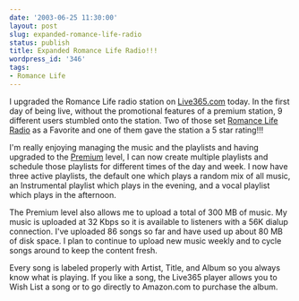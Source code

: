 ```yaml
---
date: '2003-06-25 11:30:00'
layout: post
slug: expanded-romance-life-radio
status: publish
title: Expanded Romance Life Radio!!!
wordpress_id: '346'
tags:
- Romance Life
---
```


I upgraded the Romance Life radio station on [Live365.com](http://www.live365.com) today. In the first day of being live, without the promotional features of a premium station, 9 different users stumbled onto the station. Two of those set [Romance Life Radio](http://www.live365.com/stations/charlessieg) as a Favorite and one of them gave the station a 5 star rating!!!  

  

I'm really enjoying managing the music and the playlists and having upgraded to the [Premium](https://store01.live365.com/orders/orderform.live) level, I can now create multiple playlists and schedule those playlists for different times of the day and week. I now have three active playlists, the default one which plays a random mix of all music, an Instrumental playlist which plays in the evening, and a vocal playlist which plays in the afternoon.  

  

The Premium level also allows me to upload a total of 300 MB of music. My music is uploaded at 32 Kbps so it is available to listeners with a 56K dialup connection. I've uploaded 86 songs so far and have used up about 80 MB of disk space. I plan to continue to upload new music weekly and to cycle songs around to keep the content fresh.  

  

Every song is labeled properly with Artist, Title, and Album so you always know what is playing. If you like a song, the Live365 player allows you to Wish List a song or to go directly to Amazon.com to purchase the album.

